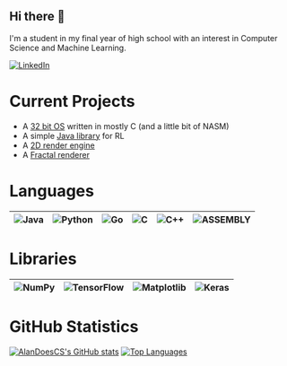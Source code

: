## Hi there 👋
I'm a student in my final year of high school with an interest in Computer Science and Machine Learning.

[![LinkedIn](https://img.shields.io/badge/linkedin-%230077B5.svg?style=for-the-badge&logo=linkedin&logoColor=white)](https://www.linkedin.com/in/alan-smith-45a38b314/)

# Current Projects
  - A [32 bit OS](https://github.com/AlanDoesCS/WaffleOS) written in mostly C (and a little bit of NASM)
  - A simple [Java library](https://github.com/AlanDoesCS/Easy-Java-RL-Library) for RL
  - A [2D render engine](https://github.com/AlanDoesCS/Magnesium)
  - A [Fractal renderer](https://github.com/AlanDoesCS/Fractals)

# Languages

| ![Java](https://img.shields.io/badge/java-%23ED8B00.svg?style=for-the-badge&logo=openjdk&logoColor=white) | ![Python](https://img.shields.io/badge/python-3670A0?style=for-the-badge&logo=python&logoColor=ffdd54) | ![Go](https://img.shields.io/badge/go-%2300ADD8.svg?style=for-the-badge&logo=go&logoColor=white) | ![C](https://img.shields.io/badge/c-%2300599C.svg?style=for-the-badge&logo=c&logoColor=white) | ![C++](https://img.shields.io/badge/c++-%2300599C.svg?style=for-the-badge&logo=c%2B%2B&logoColor=white) | ![ASSEMBLY](https://img.shields.io/badge/_-ASM-6E4C13.svg?style=for-the-badge) |
|---|---|---|---|---|---|

# Libraries

| ![NumPy](https://img.shields.io/badge/numpy-%23013243.svg?style=for-the-badge&logo=numpy&logoColor=white) | ![TensorFlow](https://img.shields.io/badge/TensorFlow-%23FF6F00.svg?style=for-the-badge&logo=TensorFlow&logoColor=white) | ![Matplotlib](https://img.shields.io/badge/Matplotlib-%23ffffff.svg?style=for-the-badge&logo=Matplotlib&logoColor=black) | ![Keras](https://img.shields.io/badge/Keras-%23D00000.svg?style=for-the-badge&logo=Keras&logoColor=white) |
|---|---|---|---|

# GitHub Statistics

[![AlanDoesCS's GitHub stats](https://github-readme-stats.vercel.app/api?username=AlanDoesCS&theme=radical)](https://github.com/AlanDoesCS) [![Top Languages](https://github-readme-stats.vercel.app/api/top-langs/?username=AlanDoesCS&theme=radical)](https://github.com/AlanDoesCS)

